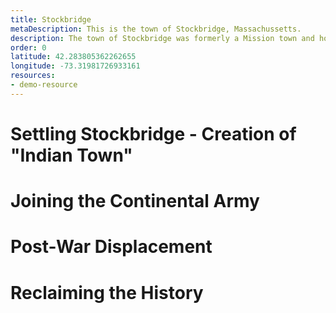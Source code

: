 ```yaml
---
title: Stockbridge
metaDescription: This is the town of Stockbridge, Massachussetts.
description: The town of Stockbridge was formerly a Mission town and home to the Stockbridge-Munsee band of Mohican Indians, the first group of indigenous peoples to join the Continental Army during the American Revolution.
order: 0
latitude: 42.283805362262655 
longitude: -73.31981726933161
resources:
- demo-resource
---
```


# Settling Stockbridge - Creation of "Indian Town"

# Joining the Continental Army

# Post-War Displacement

# Reclaiming the History
